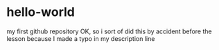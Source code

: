 # hello-world
my first github repository
OK, so i sort of did this by accident before the lesson because I made a typo in my description line
